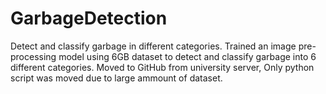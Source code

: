 # GarbageDetection
Detect and classify garbage in different categories.
Trained an image pre-processing model using 6GB dataset to detect and classify garbage into 6 different categories.
Moved to GitHub from university server, Only python script was moved due to large ammount of dataset.
